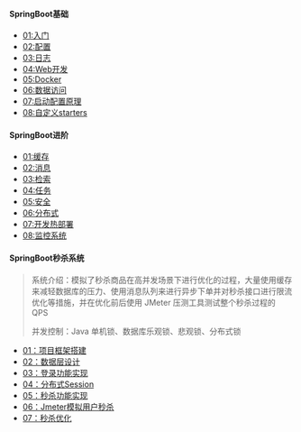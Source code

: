 #### SpringBoot基础

- [01:入门](notebook/SpringBoot/【SpringBoot基础01】入门)
- [02:配置](notebook/SpringBoot/【SpringBoot基础02】配置)
- [03:日志](notebook/SpringBoot/【SpringBoot基础03】日志)
- [04:Web开发](notebook/SpringBoot/【SpringBoot基础04】Web开发)
- [05:Docker](notebook/SpringBoot/【SpringBoot基础05】Docker)
- [06:数据访问](notebook/SpringBoot/【SpringBoot基础06】数据访问)
- [07:启动配置原理](notebook/SpringBoot/【SpringBoot基础07】启动配置原理)
- [08:自定义starters](notebook/SpringBoot/【SpringBoot基础08】自定义starters)

#### SpringBoot进阶

- [01:缓存](notebook/SpringBoot/【SpringBoot进阶01】缓存)
- [02:消息](notebook/SpringBoot/【SpringBoot进阶02】消息)
- [03:检索](notebook/SpringBoot/【SpringBoot进阶03】检索)
- [04:任务](notebook/SpringBoot/【SpringBoot进阶04】任务)
- [05:安全](notebook/SpringBoot/【SpringBoot进阶05】安全)
- [06:分布式](notebook/SpringBoot/【SpringBoot进阶06】分布式)
- [07:开发热部署](notebook/SpringBoot/【SpringBoot进阶07】开发热部署)
- [08:监控系统](notebook/SpringBoot/【SpringBoot进阶08】监控系统)

#### SpringBoot秒杀系统

> 系统介绍：模拟了秒杀商品在高并发场景下进行优化的过程，大量使用缓存来减轻数据库的压力、使用消息队列来进行异步下单并对秒杀接口进行限流优化等措施，并在优化前后使用 JMeter 压测工具测试整个秒杀过程的 QPS
>
> 并发控制：Java 单机锁、数据库乐观锁、悲观锁、分布式锁

- [01：项目框架搭建](notebook/SpringBoot/【SpringBoot商城秒杀系统01】项目框架搭建)
- [02：数据层设计](notebook/SpringBoot/【SpringBoot商城秒杀系统02】数据层设计)
- [03：登录功能实现](notebook/SpringBoot/【SpringBoot商城秒杀系统03】登录功能实现)
- [04：分布式Session](notebook/SpringBoot/【SpringBoot商城秒杀系统04】分布式Session)
- [05：秒杀功能实现](notebook/SpringBoot/【SpringBoot商城秒杀系统05】秒杀功能实现)
- [06：Jmeter模拟用户秒杀](notebook/SpringBoot/【SpringBoot商城秒杀系统06】Jmeter模拟用户秒杀)
- [07：秒杀优化](notebook/SpringBoot/【SpringBoot商城秒杀系统07】秒杀优化)
